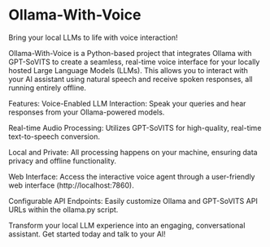 # Ollama-With-Voice

Bring your local LLMs to life with voice interaction!

Ollama-With-Voice is a Python-based project that integrates Ollama with GPT-SoVITS to create a seamless, real-time voice interface for your locally hosted Large Language Models (LLMs). This allows you to interact with your AI assistant using natural speech and receive spoken responses, all running entirely offline.

Features:
Voice-Enabled LLM Interaction: Speak your queries and hear responses from your Ollama-powered models.

Real-time Audio Processing: Utilizes GPT-SoVITS for high-quality, real-time text-to-speech conversion.

Local and Private: All processing happens on your machine, ensuring data privacy and offline functionality.

Web Interface: Access the interactive voice agent through a user-friendly web interface (http://localhost:7860).

Configurable API Endpoints: Easily customize Ollama and GPT-SoVITS API URLs within the ollama.py script.

Transform your local LLM experience into an engaging, conversational assistant. Get started today and talk to your AI!
